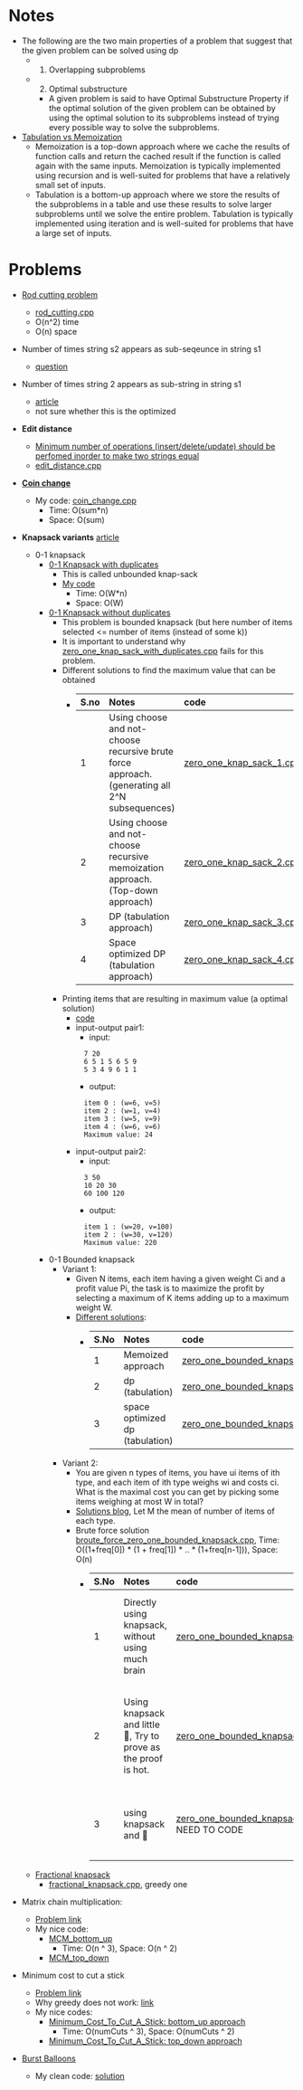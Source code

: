 # Notes
- The following are the two main properties of a problem that suggest that the given problem can be solved using dp
  - 1) Overlapping subproblems
  - 2) Optimal substructure
    - A given problem is said to have Optimal Substructure Property if the optimal solution of the given problem can be obtained by using the optimal solution to its subproblems instead of trying every possible way to solve the subproblems. 
- [Tabulation vs Memoization](https://www.geeksforgeeks.org/tabulation-vs-memoization/)
  - Memoization is a top-down approach where we cache the results of function calls and return the cached result if the function is called again with the same inputs. Memoization is typically implemented using recursion and is well-suited for problems that have a relatively small set of inputs.
  - Tabulation is a bottom-up approach where we store the results of the subproblems in a table and use these results to solve larger subproblems until we solve the entire problem. Tabulation is typically implemented using iteration and is well-suited for problems that have a large set of inputs.

# Problems

- [Rod cutting problem](https://www.geeksforgeeks.org/problems/rod-cutting0840/1)
  - [rod_cutting.cpp](rod_cutting.cpp)
  - O(n^2) time
  - O(n) space

- Number of times string s2 appears as sub-seqeunce in string s1
  - [question](https://www.geeksforgeeks.org/problems/find-number-of-times-a-string-occurs-as-a-subsequence3020/1?itm_source=geeksforgeeks&itm_medium=article&itm_campaign=practice_card)

- Number of times string 2 appears as sub-string in string s1
  - [article](https://www.sanfoundry.com/c-program-count-occurrence-substring/)
  - not sure whether this is the optimized

- **Edit distance**
  - [Minimum number of operations (insert/delete/update) should be perfomed inorder to make two strings equal](https://www.geeksforgeeks.org/problems/edit-distance3702/1)
  - [edit_distance.cpp](edit_distance.cpp)

- **[Coin change](https://www.geeksforgeeks.org/problems/number-of-coins1824/1)**
  - My code: [coin_change.cpp](coin_change.cpp)
    - Time: O(sum*n)
    - Space: O(sum)

- **Knapsack variants** [article](https://www.geeksforgeeks.org/introduction-to-knapsack-problem-its-types-and-how-to-solve-them/)
  - 0-1 knapsack
    - [0-1 Knapsack with duplicates](https://www.geeksforgeeks.org/problems/knapsack-with-duplicate-items4201/1)
      - This is called unbounded knap-sack 
      - [My code](zero_one_knap_sack_with_duplicates.cpp)
        - Time: O(W*n)
        - Space: O(W)
    - [0-1 Knapsack without duplicates](https://www.geeksforgeeks.org/problems/0-1-knapsack-problem0945/1)
      - This problem is bounded knapsack (but here number of items selected <= number of items (instead of some k))
      - It is important to understand why [zero_one_knap_sack_with_duplicates.cpp](zero_one_knap_sack_with_duplicates.cpp) fails for this problem.
      - Different solutions to find the maximum value that can be obtained
        - | S.no | Notes | code | time | space|
          |:-----|:------|:-----|:-----|:-----|
          | 1 | Using choose and not-choose recursive brute force approach. (generating all 2^N subsequences) | [zero_one_knap_sack_1.cpp](zero_one_knap_sack_1.cpp) | O(2^N) | O(N) recursive stack space |
          | 2 | Using choose and not-choose recursive memoization approach. (Top-down approach) | [zero_one_knap_sack_2.cpp](zero_one_knap_sack_2.cpp) | O(N*W) | O(N*W) space for table + O(N) recursive stack space |
          | 3 | DP (tabulation approach) | [zero_one_knap_sack_3.cpp](zero_one_knap_sack_3.cpp) | O(N*W) | O(N*W) |
          | 4 | Space optimized DP (tabulation approach) | [zero_one_knap_sack_4.cpp](zero_one_knap_sack_4.cpp) | O(N*W) | O(W) |
      - Printing items that are resulting in maximum value (a optimal solution)
        - [code](zero_one_knap_sack_with_duplicates_print_items.cpp)
        - input-output pair1:
          - input: <br/> 
          ```
            7 20
            6 5 1 5 6 5 9
            5 3 4 9 6 1 1
          ```
          - output: <br/>
          ```
            item 0 : (w=6, v=5)
            item 2 : (w=1, v=4)
            item 3 : (w=5, v=9)
            item 4 : (w=6, v=6)
            Maximum value: 24
          ```
        - input-output pair2:
          - input: <br/>
          ```
            3 50
            10 20 30
            60 100 120
          ```
          - output: <br/>
          ```
            item 1 : (w=20, v=100)
            item 2 : (w=30, v=120)
            Maximum value: 220
          ```
    - 0-1 Bounded knapsack
      - Variant 1:
        - Given N items, each item having a given weight Ci and a profit value Pi, the task is to maximize the profit by selecting a maximum of K items adding up to a maximum weight W.
        - [Different solutions](https://www.geeksforgeeks.org/maximize-profit-by-picking-elements-of-different-types-with-total-weight-k/):
          - | S.No | Notes | code | time | space |
            |:-----|:-----|:-----|:-----|:----|
            | 1 | Memoized approach | [zero_one_bounded_knapsack_1.cpp](zero_one_bounded_knapsack_1.cpp) | O(N*W*K) | O(N*W*K) |
            | 2 | dp (tabulation) | [zero_one_bounded_knapsack_2.cpp](zero_one_bounded_knapsack_2.cpp) | O(N*W*K) | O(N*W*K) | 
            | 3 | space optimized dp (tabulation) | [zero_one_bounded_knapsack_3.cpp](zero_one_bounded_knapsack_3.cpp) | O(N*W*K) | O(W*K) |
      - Variant 2:
        - You are given n types of items, you have ui items of ith type, and each item of ith type weighs wi and costs ci. What is the maximal cost you can get by picking some items weighing at most W in total?
        - [Solutions blog](http://dhruvbird.blogspot.com/2011/09/integer-01-bounded-knapsack-problem.html), Let M the mean of number of items of each type. 
        - Brute force solution [broute_force_zero_one_bounded_knapsack.cpp](broute_force_zero_one_bounded_knapsack.cpp), Time: O((1+freq[0]) * (1 + freq[1]) * .. * (1+freq[n-1])), Space: O(n) 
          - | S.No | Notes | code | time | space |
            |:-----|:------|:-----|:-----|:------|
            | 1 | Directly using knapsack, without using much brain | [zero_one_bounded_knapsack_4.cpp](zero_one_bounded_knapsack_4.cpp) | O(W * N * M) | O(W*N), can be optimized to O(W) but not done to maintain clarity |
            | 2 | Using knapsack and little 🧠, Try to prove as the proof is hot. | [zero_one_bounded_knapsack_5.cpp](zero_one_bounded_knapsack_5.cpp) | O(W * N * logM) | O(W * N * logM), can be optimized to O(W) but not done to maintain clarity | 
            | 3 | using knapsack and 🧠 | [zero_one_bounded_knapsack_6.cpp](zero_one_bounded_knapsack_6.cpp) NEED TO CODE | O(W * N) | O(W * N) can be optimzed to O(W) but not done |
  - [Fractional knapsack](https://www.geeksforgeeks.org/problems/fractional-knapsack-1587115620/1)
    - [fractional_knapsack.cpp](fractional_knapsack.cpp), greedy one

- Matrix chain multiplication:
  - [Problem link](https://www.geeksforgeeks.org/problems/matrix-chain-multiplication0303/1)
  - My nice code:
    - [MCM_bottom_up](MCM_bottom_up.cpp)
      - Time: O(n ^ 3), Space: O(n ^ 2)
    - [MCM_top_down](MCM_top_down.cpp)

- Minimum cost to cut a stick
  - [Problem link](https://leetcode.com/problems/minimum-cost-to-cut-a-stick/description/)
  - Why greedy does not work: [link](https://leetcode.com/problems/minimum-cost-to-cut-a-stick/editorial/comments/1874468)
  - My nice codes:
    - [Minimum_Cost_To_Cut_A_Stick: bottom_up approach](Minimum_Cost_To_Cut_A_Stick_bottom_up.cpp)
      - Time: O(numCuts ^ 3), Space: O(numCuts ^ 2)
    - [Minimum_Cost_To_Cut_A_Stick: top_down approach](Minimum_Cost_To_Cut_A_Stick_top_down.cpp)

- [Burst Balloons](https://leetcode.com/problems/burst-balloons/)
  - My clean code: [solution](burst_ballons.cpp)

